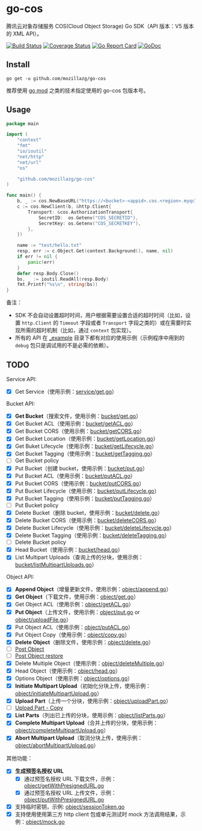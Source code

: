 # go-cos

腾讯云对象存储服务 COS(Cloud Object Storage) Go SDK（API 版本：V5 版本的 XML API）。

[![Build Status](https://img.shields.io/travis/mozillazg/go-cos/master.svg)](https://travis-ci.org/mozillazg/go-cos)
[![Coverage Status](https://img.shields.io/codecov/c/github/mozillazg/go-cos/master.svg)](https://codecov.io/gh/mozillazg/go-cos)
[![Go Report Card](https://goreportcard.com/badge/github.com/mozillazg/go-cos)](https://goreportcard.com/report/github.com/mozillazg/go-cos)
[![GoDoc](https://godoc.org/github.com/mozillazg/go-cos?status.svg)](https://godoc.org/github.com/mozillazg/go-cos)

## Install

`go get -u github.com/mozillazg/go-cos`

推荐使用 [go mod](https://github.com/golang/go/wiki/Modules) 之类的技术指定使用的 go-cos 包版本号。


## Usage

```go
package main

import (
	"context"
	"fmt"
	"io/ioutil"
	"net/http"
	"net/url"
	"os"

	"github.com/mozillazg/go-cos"
)

func main() {
	b, _ := cos.NewBaseURL("https://<bucket>-<appid>.cos.<region>.myqcloud.com")
	c := cos.NewClient(b, &http.Client{
		Transport: &cos.AuthorizationTransport{
			SecretID:  os.Getenv("COS_SECRETID"),
			SecretKey: os.Getenv("COS_SECRETKEY"),
		},
	})

	name := "test/hello.txt"
	resp, err := c.Object.Get(context.Background(), name, nil)
	if err != nil {
		panic(err)
	}
	defer resp.Body.Close()
	bs, _ := ioutil.ReadAll(resp.Body)
	fmt.Printf("%s\n", string(bs))
}
```

备注：

* SDK 不会自动设置超时时间，用户根据需要设置合适的超时时间（比如，设置 `http.Client` 的 `Timeout` 字段或者
  `Transport` 字段之类的）或在需要时实现所需的超时机制（比如，通过 `context` 包实现）。
* 所有的 API 在 [_example](./_example/) 目录下都有对应的使用示例（示例程序中用到的 `debug` 包只是调试用的不是必需的依赖）。

## TODO

Service API:

* [x] Get Service（使用示例：[service/get.go](./_example/service/get.go)）

Bucket API:

* [x] **Get Bucket**（搜索文件，使用示例：[bucket/get.go](./_example/bucket/get.go)）
* [x] Get Bucket ACL（使用示例：[bucket/getACL.go](./_example/bucket/getACL.go)）
* [x] Get Bucket CORS（使用示例：[bucket/getCORS.go](./_example/bucket/getCORS.go)）
* [x] Get Bucket Location（使用示例：[bucket/getLocation.go](./_example/bucket/getLocation.go)）
* [x] Get Buket Lifecycle（使用示例：[bucket/getLifecycle.go](./_example/bucket/getLifecycle.go)）
* [x] Get Bucket Tagging（使用示例：[bucket/getTagging.go](./_example/bucket/getTagging.go)）
* [ ] Get Bucket policy
* [x] Put Bucket（创建 bucket，使用示例：[bucket/put.go](./_example/bucket/put.go)）
* [x] Put Bucket ACL（使用示例：[bucket/putACL.go](./_example/bucket/putACL.go)）
* [x] Put Bucket CORS（使用示例：[bucket/putCORS.go](./_example/bucket/putCORS.go)）
* [x] Put Bucket Lifecycle（使用示例：[bucket/putLifecycle.go](./_example/bucket/putLifecycle.go)）
* [x] Put Bucket Tagging（使用示例：[bucket/putTagging.go](./_example/bucket/putTagging.go)）
* [ ] Put Bucket policy
* [x] Delete Bucket（删除 bucket，使用示例：[bucket/delete.go](./_example/bucket/delete.go)）
* [x] Delete Bucket CORS（使用示例：[bucket/deleteCORS.go](./_example/bucket/deleteCORS.go)）
* [x] Delete Bucket Lifecycle（使用示例：[bucket/deleteLifecycle.go](./_example/bucket/deleteLifecycle.go)）
* [x] Delete Bucket Tagging（使用示例：[bucket/deleteTagging.go](./_example/bucket/deleteTagging.go)）
* [ ] Delete Bucket policy
* [x] Head Bucket（使用示例：[bucket/head.go](./_example/bucket/head.go)）
* [x] List Multipart Uploads（查询上传的分块，使用示例：[bucket/listMultipartUploads.go](./_example/bucket/listMultipartUploads.go)）

Object API:

* [x] **Append Object**（增量更新文件，使用示例：[object/append.go](./_example/object/append.go)）
* [x] **Get Object**（下载文件，使用示例：[object/get.go](./_example/object/get.go)）
* [x] Get Object ACL（使用示例：[object/getACL.go](./_example/object/getACL.go)）
* [x] **Put Object**（上传文件，使用示例：[object/put.go](./_example/object/put.go) or [object/uploadFile.go](./_example/object/uploadFile.go)）
* [x] Put Object ACL（使用示例：[object/putACL.go](./_example/object/putACL.go)）
* [x] Put Object Copy（使用示例：[object/copy.go](./_example/object/copy.go)）
* [x] **Delete Object**（删除文件，使用示例：[object/delete.go](./_example/object/delete.go)）
* [ ] [Post Object](https://cloud.tencent.com/document/product/436/14690)
* [ ] [Post Object restore](https://cloud.tencent.com/document/product/436/12633)
* [x] Delete Multiple Object（使用示例：[object/deleteMultiple.go](./_example/object/deleteMultiple.go)）
* [x] Head Object（使用示例：[object/head.go](./_example/object/head.go)）
* [x] Options Object（使用示例：[object/options.go](./_example/object/options.go)）
* [x] **Initiate Multipart Upload**（初始化分块上传，使用示例：[object/initiateMultipartUpload.go](./_example/object/initiateMultipartUpload.go)）
* [x] **Upload Part**（上传一个分块，使用示例：[object/uploadPart.go](./_example/object/uploadPart.go)）
* [ ] [Upload Part - Copy](https://cloud.tencent.com/document/product/436/8287)
* [x] **List Parts**（列出已上传的分块，使用示例：[object/listParts.go](./_example/object/listParts.go)）
* [x] **Complete Multipart Upload**（合并上传的分块，使用示例：[object/completeMultipartUpload.go](./_example/object/completeMultipartUpload.go)）
* [x] **Abort Multipart Upload**（取消分块上传，使用示例：[object/abortMultipartUpload.go](./_example/object/abortMultipartUpload.go)）

其他功能：

* [x] **生成预签名授权 URL**
    * [x] 通过预签名授权 URL 下载文件，示例：[object/getWithPresignedURL.go](./_example/object/getWithPresignedURL.go)
    * [x] 通过预签名授权 URL 上传文件，示例：[object/putWithPresignedURL.go](./_example/object/putWithPresignedURL.go)
* [x] 支持临时密钥，示例: [object/sessionToken.go](./_example/object/sessionToken.go)
* [x] 支持使用使用第三方 http client 包或单元测试时 mock 方法调用结果，示例：[object/mock.go](./_example/object/mock.go)
